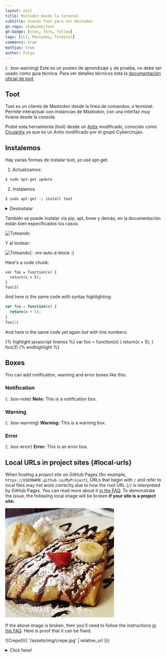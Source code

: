 ```yaml
---
layout: post
title: Mastodon desde la terminal
subtitle: Usando Toot para ver Mastodon
gh-repo: ihabunek/toot
gh-badge: [star, fork, follow]
tags: [CLI, Mastodon, Terminal]
comments: true
mathjax: true
author: Pulga
---
```


{: .box-warning}
Este es un posteo de aprendizaje y de prueba, no debe ser usado como guía técnica. Para ver detalles técnicos está la [documentación oficial de toot](https://toot.bezdomni.net/).


## Toot

Toot es un cliente de Mastodon desde la línea de comandos, o terminal. Permite interactuar con instancias de Mastodon, con una interfaz muy liviana desde la consola.

Probé esta herramienta (tool) desde un [Antix](https://antixlinux.com/) modificado, conocido como [Cirujantix](https://cybercirujas.rebelion.digital/foro/viewtopic.php?t=324) ya que es un Antix modificado por el grupo Cybercirujas.

## Instalemos

Hay varias formas de instalar toot, yo usé apt-get.

1. Actualizamos:

```sh
$ sudo apt-get update
```

2. Instalamos
```sh
$ sudo apt-get -y install toot
```

<details markdown="1">
<summary>Desinstalar</summary>
Para desinstalar usar:
```sh
$ sudo apt-get remove toot
```
Y eliminar toot y sus dependencias:
```sh
$ sudo apt-get -y autoremove toot
```
</details>

También se puede instalar vía pip, apt, brew y demás, en la documentación están bien especificados los casos.




![Toteando](https://beautifuljekyll.com/assets/img/toot3.png)

Y al tootear:

![Toteando](https://beautifuljekyll.com/assets/img/toot4.png){: .mx-auto.d-block :}

Here's a code chunk:

~~~
var foo = function(x) {
  return(x + 5);
}
foo(3)
~~~

And here is the same code with syntax highlighting:

```javascript
var foo = function(x) {
  return(x + 5);
}
foo(3)
```

And here is the same code yet again but with line numbers:

{% highlight javascript linenos %}
var foo = function(x) {
  return(x + 5);
}
foo(3)
{% endhighlight %}

## Boxes
You can add notification, warning and error boxes like this:

### Notification

{: .box-note}
**Note:** This is a notification box.

### Warning

{: .box-warning}
**Warning:** This is a warning box.

### Error

{: .box-error}
**Error:** This is an error box.

## Local URLs in project sites {#local-urls}

When hosting a *project site* on GitHub Pages (for example, `https://USERNAME.github.io/MyProject`), URLs that begin with `/` and refer to local files may not work correctly due to how the root URL (`/`) is interpreted by GitHub Pages. You can read more about it [in the FAQ](https://beautifuljekyll.com/faq/#links-in-project-page). To demonstrate the issue, the following local image will be broken **if your site is a project site:**

![Crepe](/assets/img/crepe.jpg)

If the above image is broken, then you'll need to follow the instructions [in the FAQ](https://beautifuljekyll.com/faq/#links-in-project-page). Here is proof that it can be fixed:

![Crepe]({{ '/assets/img/crepe.jpg' | relative_url }})

<details markdown="1">
<summary>Click here!</summary>
Here you can see an **expandable** section
</details>
